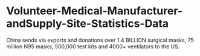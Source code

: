 # Volunteer-Medical-Manufacturer-andSupply-Site-Statistics-Data
China sends via exports and donations over 1.4 BILLION surgical masks, 75 million N95 masks, 500,000 test kits and 4000+ ventilators to the US.
